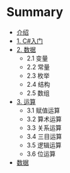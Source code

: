 # Summary

* [介绍](jie_shao.md)
* [1. C#入门](README.md)
* [2. 数据](chapter1.md)
   * 2.1 变量
   * 2.2 常量
   * 2.3 枚举
   * 2.4 结构
   * 2.5 数组
* [3. 运算](hello_world.md)
   * 3.1 赋值运算
   * 3.2 算术运算
   * 3.3 关系运算
   * 3.4 三目运算
   * 3.5 逻辑运算
   * 3.6 位运算
* [数据](shu_ju.md)

